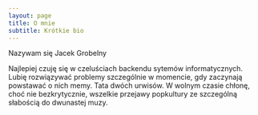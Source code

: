 ```yaml
---
layout: page
title: O mnie
subtitle: Krótkie bio
---
```

Nazywam się Jacek Grobelny

Najlepiej czuję się w czeluściach backendu sytemów informatycznych. Lubię rozwiązywać problemy szczególnie w momencie, gdy zaczynają powstawać o nich memy. Tata dwóch urwisów. W wolnym czasie chłonę, choć nie bezkrytycznie, wszelkie przejawy popkultury ze szczególną słabością do dwunastej muzy.
